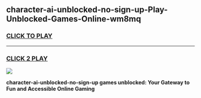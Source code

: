 
## character-ai-unblocked-no-sign-up-Play-Unblocked-Games-Online-wm8mq
<h3>
<a href="https://premium76.site?title=character-ai-unblocked-no-sign-up&ref=25A">CLICK TO PLAY</a></h3>
<hr>

<h3>
<a href="https://premium76.site?title=character-ai-unblocked-no-sign-up&ref=25A">CLICK 2 PLAY</a>
  
</h3>

<a href="https://premium76.site?title=character-ai-unblocked-no-sign-up&ref=25A"><img src="https://clearcache.store/games.png"></a>


**character-ai-unblocked-no-sign-up games unblocked: Your Gateway to Fun and Accessible Online Gaming**
